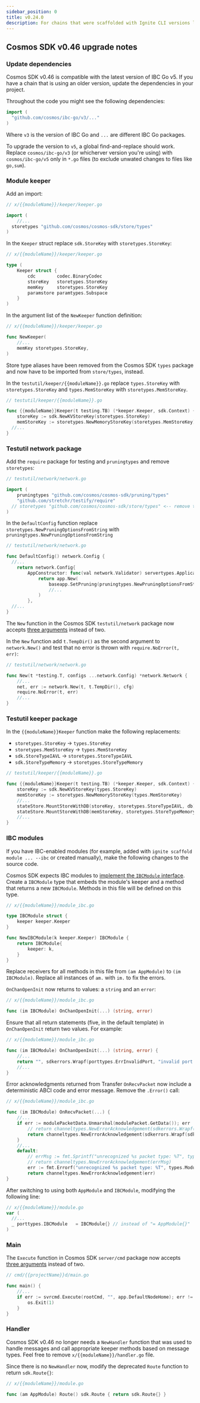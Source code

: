 ```yaml
---
sidebar_position: 0
title: v0.24.0
description: For chains that were scaffolded with Ignite CLI versions lower than v0.24, changes are required to use Ignite CLI v0.24. 
---
```


## Cosmos SDK v0.46 upgrade notes

### Update dependencies

Cosmos SDK v0.46 is compatible with the latest version of IBC Go v5. If you have a chain that is using an older version, update the dependencies in your project.

Throughout the code you might see the following dependencies:

```go
import (
  "github.com/cosmos/ibc-go/v3/..."
)
```

Where `v3` is the version of IBC Go and `...` are different IBC Go packages.

To upgrade the version to `v5`, a global find-and-replace should work. Replace `cosmos/ibc-go/v3` (or whicherver version you're using) with `cosmos/ibc-go/v5` only in `*.go` files (to exclude unwated changes to files like `go,sum`).

### Module keeper

Add an import:

```go
// x/{{moduleName}}/keeper/keeper.go

import (
	//...
  storetypes "github.com/cosmos/cosmos-sdk/store/types"
)
```

In the `Keeper` struct replace `sdk.StoreKey` with `storetypes.StoreKey`:

```go
// x/{{moduleName}}/keeper/keeper.go

type (
	Keeper struct {
		cdc        codec.BinaryCodec
		storeKey   storetypes.StoreKey
		memKey     storetypes.StoreKey
		paramstore paramtypes.Subspace
	}
)
```

In the argument list of the `NewKeeper` function definition:

```go
// x/{{moduleName}}/keeper/keeper.go

func NewKeeper(
	//...
	memKey storetypes.StoreKey,
)
```

Store type aliases have been removed from the Cosmos SDK `types` package and now have to be imported from `store/types`, instead.


In the `testutil/keeper/{{moduleName}}.go` replace `types.StoreKey` with `storetypes.StoreKey` and `types.MemStoreKey` with `storetypes.MemStoreKey`.

```go
// testutil/keeper/{{moduleName}}.go

func {{moduleName}}Keeper(t testing.TB) (*keeper.Keeper, sdk.Context) {
	storeKey := sdk.NewKVStoreKey(storetypes.StoreKey)
	memStoreKey := storetypes.NewMemoryStoreKey(storetypes.MemStoreKey)
  //...
}
```

### Testutil network package

Add the `require` package for testing and `pruningtypes` and remove `storetypes`:

```go
// testutil/network/network.go

import (
	pruningtypes "github.com/cosmos/cosmos-sdk/pruning/types"
	"github.com/stretchr/testify/require"
  // storetypes "github.com/cosmos/cosmos-sdk/store/types" <-- remove this line
)
```

In the `DefaultConfig` function replace `storetypes.NewPruningOptionsFromString` with `pruningtypes.NewPruningOptionsFromString`

```go
// testutil/network/network.go

func DefaultConfig() network.Config {
  //...
	return network.Config{
		AppConstructor: func(val network.Validator) servertypes.Application {
			return app.New(
				baseapp.SetPruning(pruningtypes.NewPruningOptionsFromString(val.AppConfig.Pruning)),
				//...
			)
		},
  //...
}
```

The `New` function in the Cosmos SDK `testutil/network` package now accepts [three arguments](https://github.com/cosmos/cosmos-sdk/blob/v0.46.0/testutil/network/network.go#L206) instead of two.

In the `New` function add `t.TempDir()` as the second argument to `network.New()` and test that no error is thrown with `require.NoError(t, err)`:

```go
// testutil/network/network.go

func New(t *testing.T, configs ...network.Config) *network.Network {
	//...
	net, err := network.New(t, t.TempDir(), cfg)
	require.NoError(t, err)
	//...
}
```

### Testutil keeper package

In the `{{moduleName}}Keeper` function make the following replacements:

- `storetypes.StoreKey` → `types.StoreKey`
- `storetypes.MemStoreKey` → `types.MemStoreKey`
- `sdk.StoreTypeIAVL` → `storetypes.StoreTypeIAVL`
- `sdk.StoreTypeMemory` → `storetypes.StoreTypeMemory`

```go
// testutil/keeper/{{moduleName}}.go

func {{moduleName}}Keeper(t testing.TB) (*keeper.Keeper, sdk.Context) {
	storeKey := sdk.NewKVStoreKey(types.StoreKey)
	memStoreKey := storetypes.NewMemoryStoreKey(types.MemStoreKey)
	//...
	stateStore.MountStoreWithDB(storeKey, storetypes.StoreTypeIAVL, db)
	stateStore.MountStoreWithDB(memStoreKey, storetypes.StoreTypeMemory, nil)
	//...
}
```

### IBC modules

If you have IBC-enabled modules (for example, added with `ignite scaffold module ... --ibc` or created manually), make the following changes to the source code.

Cosmos SDK expects IBC modules to [implement the `IBCModule` interface](https://ibc.cosmos.network/main/ibc/apps/ibcmodule.html). Create a `IBCModule` type that embeds the module's keeper and a method that returns a new `IBCModule`. Methods in this file will be defined on this type.

```go
// x/{{moduleName}}/module_ibc.go

type IBCModule struct {
	keeper keeper.Keeper
}

func NewIBCModule(k keeper.Keeper) IBCModule {
	return IBCModule{
		keeper: k,
	}
}
```

Replace receivers for all methods in this file from `(am AppModule)` to `(im IBCModule)`. Replace all instances of `am.` with `im.` to fix the errors.

`OnChanOpenInit` now returns to values: a `string` and an `error`:

```go
// x/{{moduleName}}/module_ibc.go

func (im IBCModule) OnChanOpenInit(...) (string, error)
```

Ensure that all return statements (five, in the default template) in `OnChanOpenInit` return two values. For example:

```go
// x/{{moduleName}}/module_ibc.go

func (im IBCModule) OnChanOpenInit(...) (string, error) {
	//...
	return "", sdkerrors.Wrapf(porttypes.ErrInvalidPort, "invalid port: %s, expected %s", portID, boundPort)
	//...
}
```

Error acknowledgments returned from Transfer `OnRecvPacket` now include a deterministic ABCI code and error message. Remove the `.Error()` call:

```go
// x/{{moduleName}}/module_ibc.go

func (im IBCModule) OnRecvPacket(...) {
	//...
	if err := modulePacketData.Unmarshal(modulePacket.GetData()); err != nil {
		// return channeltypes.NewErrorAcknowledgement(sdkerrors.Wrapf(sdkerrors.ErrUnknownRequest, "cannot unmarshal packet data: %s", err.Error()).Error())
		return channeltypes.NewErrorAcknowledgement(sdkerrors.Wrapf(sdkerrors.ErrUnknownRequest, "cannot unmarshal packet data: %s", err.Error()))
	}
	//...
	default:
		// errMsg := fmt.Sprintf("unrecognized %s packet type: %T", types.ModuleName, packet)
		// return channeltypes.NewErrorAcknowledgement(errMsg)
		err := fmt.Errorf("unrecognized %s packet type: %T", types.ModuleName, packet)
		return channeltypes.NewErrorAcknowledgement(err)
}
```

After switching to using both `AppModule` and `IBCModule`, modifying the following line:

```go
// x/{{moduleName}}/module.go
var (
  //...
  _ porttypes.IBCModule   = IBCModule{} // instead of "= AppModule{}"
)
```

### Main

The `Execute` function in Cosmos SDK `server/cmd` package now accepts [three arguments](https://github.com/cosmos/cosmos-sdk/blob/v0.46.0/server/cmd/execute.go#L20) instead of two.

```go
// cmd/{{projectName}}d/main.go

func main() {
	//...
	if err := svrcmd.Execute(rootCmd, "", app.DefaultNodeHome); err != nil {
		os.Exit(1)
	}
}

```

### Handler

Cosmos SDK v0.46 no longer needs a `NewHandler` function that was used to handle messages and call appropriate keeper methods based on message types. Feel free to remove `x/{{moduleName}}/handler.go` file.

Since there is no `NewHandler` now, modify the deprecated `Route` function to return `sdk.Route{}`:

```go
// x/{{moduleName}}/module.go

func (am AppModule) Route() sdk.Route { return sdk.Route{} }
```
